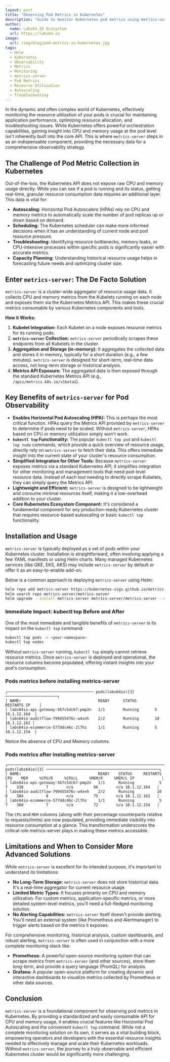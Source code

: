 ```yaml
---
layout: post
title: "Observing Pod Metrics in Kubernetes"
description: "Guide to monitor Kubernetes pod metrics using metrics-server for resource optimization, autoscaling, and troubleshooting"
author:
  name: Labs64.IO Ecosystem
  url: https://labs64.io
image:
  url: /img/blog/pod-metrics-in-kubernetes.jpg
tags:
  - Helm
  - Kubernetes
  - Observability
  - Metrics
  - Monitoring
  - metrics-server
  - Pod Metrics
  - Resource Utilization
  - Autoscaling
  - Troubleshooting
---
```


In the dynamic and often complex world of Kubernetes, effectively monitoring the resource utilization of your pods is crucial for maintaining application performance, optimizing resource allocation, and troubleshooting issues. While Kubernetes offers powerful orchestration capabilities, gaining insight into CPU and memory usage at the pod level isn't inherently built into the core API. This is where `metrics-server` steps in as an indispensable component, providing the necessary data for a comprehensive observability strategy.

## The Challenge of Pod Metric Collection in Kubernetes

Out-of-the-box, the Kubernetes API does not expose raw CPU and memory usage directly. While you can see if a pod is running and its status, getting real-time, granular resource consumption data requires an additional layer. This data is vital for:

* **Autoscaling:** Horizontal Pod Autoscalers (HPAs) rely on CPU and memory metrics to automatically scale the number of pod replicas up or down based on demand.
* **Scheduling:** The Kubernetes scheduler can make more informed decisions when it has an understanding of current node and pod resource pressure.
* **Troubleshooting:** Identifying resource bottlenecks, memory leaks, or CPU-intensive processes within specific pods is significantly easier with accurate metrics.
* **Capacity Planning:** Understanding historical resource usage helps in forecasting future needs and optimizing cluster size.

## Enter `metrics-server`: The De Facto Solution

`metrics-server` is a cluster-wide aggregator of resource usage data. It collects CPU and memory metrics from the Kubelets running on each node and exposes them via the Kubernetes Metrics API. This makes these crucial metrics consumable by various Kubernetes components and tools.

**How it Works:**

1.  **Kubelet Integration:** Each Kubelet on a node exposes resource metrics for its running pods.
2.  **`metrics-server` Collection:** `metrics-server` periodically scrapes these endpoints from all Kubelets in the cluster.
3.  **Aggregation and Storage (in-memory):** It aggregates the collected data and stores it in memory, typically for a short duration (e.g., a few minutes). `metrics-server` is designed for short-term, real-time data access, not long-term storage or historical analysis.
4.  **Metrics API Exposure:** The aggregated data is then exposed through the standard Kubernetes Metrics API (e.g., `/apis/metrics.k8s.io/v1beta1`).

## Key Benefits of `metrics-server` for Pod Observability

* **Enables Horizontal Pod Autoscaling (HPA):** This is perhaps the most critical function. HPAs query the Metrics API provided by `metrics-server` to determine if pods need to be scaled. Without `metrics-server`, HPAs based on CPU or memory utilization simply won't work.
* **`kubectl top` Functionality:** The popular `kubectl top pod` and `kubectl top node` commands, which provide a quick overview of resource usage, directly rely on `metrics-server` to fetch their data. This offers immediate insight into the current state of your cluster's resource consumption.
* **Simplified Integration for Other Tools:** Because `metrics-server` exposes metrics via a standard Kubernetes API, it simplifies integration for other monitoring and management tools that need pod-level resource data. Instead of each tool needing to directly scrape Kubelets, they can simply query the Metrics API.
* **Lightweight and Efficient:** `metrics-server` is designed to be lightweight and consume minimal resources itself, making it a low-overhead addition to your cluster.
* **Core Kubernetes Ecosystem Component:** It's considered a fundamental component for any production-ready Kubernetes cluster that requires resource-based autoscaling or basic `kubectl top` functionality.

## Installation and Usage

`metrics-server` is typically deployed as a set of pods within your Kubernetes cluster. Installation is straightforward, often involving applying a few YAML manifests or using Helm charts.
Many managed Kubernetes services (like GKE, EKS, AKS) may include `metrics-server` by default or offer it as an easy-to-enable add-on.

Below is a common approach to deploying `metrics-server` using Helm:
```bash
helm repo add metrics-server https://kubernetes-sigs.github.io/metrics-server/
helm search repo metrics-server/metrics-server
helm upgrade --install metrics-server metrics-server/metrics-server --namespace tools --create-namespace
```

### Immediate Impact: kubectl top Before and After

One of the most immediate and tangible benefits of `metrics-server` is its impact on the `kubectl top` command:

```bash
kubectl top pods -n <your-namespace>
kubectl top nodes
```

Without `metrics-server` running, `kubectl top` simply cannot retrieve resource metrics.
Once `metrics-server` is deployed and operational, the resource columns become populated, offering instant insights into your pod's consumption.

### Pods metrics before installing metrics-server

```
┌────────────────────────────────────── pods(labs64io)[3] ───────────────────────┐
│ NAME↑                                  READY      STATUS        RESTARTS IP    │
│ labs64io-api-gateway-567c5dc67-pmp2n   1/1        Running       5 10.1.12.164  │
│ labs64io-auditflow-799455476c-w4xnh    2/2        Running       10 10.1.12.162 │
│ labs64io-ecommerce-577ddc46c-2l7hz     1/1        Running       5 10.1.12.154  │
```

Notice the absence of CPU and Memory columns.

### Pods metrics after installing metrics-server

```
┌──────────────────────────────────────────────────────────────────────── pods(labs64io)[3] ──────────────────────────────────────────────────┐
│ NAME↑                                  READY    STATUS     RESTARTS    CPU    MEM     %CPU/R     %CPU/L     %MEM/R     %MEM/L IP            │
│ labs64io-api-gateway-567c5dc67-pmp2n   1/1      Running           5      7    338          7        n/a         66        n/a 10.1.12.164   │
│ labs64io-auditflow-799455476c-w4xnh    2/2      Running          10      8    384          8        n/a         75        n/a 10.1.12.162   │
│ labs64io-ecommerce-577ddc46c-2l7hz     1/1      Running           5      7    368          7        n/a         72        n/a 10.1.12.154   │
```

The `CPU` and `MEM` columns (along with their percentage counterparts relative to requests/limits) are now populated, providing immediate visibility into resource consumption at a glance. This transformation underscores the critical role metrics-server plays in making these metrics accessible.

## Limitations and When to Consider More Advanced Solutions

While `metrics-server` is excellent for its intended purpose, it's important to understand its limitations:

* **No Long-Term Storage:** `metrics-server` does not store historical data. It's a real-time aggregator for current resource usage.
* **Limited Metric Types:** It focuses primarily on CPU and memory utilization. For custom metrics, application-specific metrics, or more detailed system-level metrics, you'll need a full-fledged monitoring solution.
* **No Alerting Capabilities:** `metrics-server` itself doesn't provide alerting. You'll need an external system (like Prometheus and Alertmanager) to trigger alerts based on the metrics it exposes.

For comprehensive monitoring, historical analysis, custom dashboards, and robust alerting, `metrics-server` is often used in conjunction with a more complete monitoring stack like:

* **Prometheus:** A powerful open-source monitoring system that can scrape metrics from `metrics-server` (and other sources), store them long-term, and provide a query language (PromQL) for analysis.
* **Grafana:** A popular open-source platform for creating dynamic and interactive dashboards to visualize metrics collected by Prometheus or other data sources.

## Conclusion

`metrics-server` is a foundational component for observing pod metrics in Kubernetes. By providing a standardized and easily consumable API for CPU and memory usage, it enables crucial features like Horizontal Pod Autoscaling and the convenient `kubectl top` command. While not a complete monitoring solution on its own, it serves as a vital building block, empowering operators and developers with the essential resource insights needed to effectively manage and scale their Kubernetes workloads. Without `metrics-server`, the journey to a truly observable and efficient Kubernetes cluster would be significantly more challenging.
